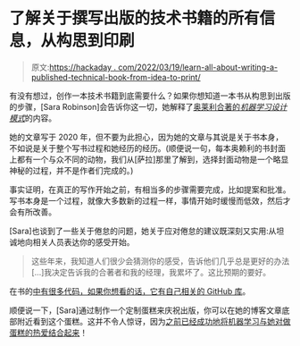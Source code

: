# 了解关于撰写出版的技术书籍的所有信息，从构思到印刷

> 原文:[https://hackaday . com/2022/03/19/learn-all-about-writing-a-published-technical-book-from-idea-to-print/](https://hackaday.com/2022/03/19/learn-all-about-writing-a-published-technical-book-from-idea-to-print/)

有没有想过，创作一本技术书籍到底需要什么？如果你想知道一本书从构思到出版的步骤，[Sara Robinson]会告诉你这一切，她解释了[奥莱利合著的*机器学习设计模式*](https://sararobinson.dev/2020/11/17/writing-a-technical-book.html)的内容。

她的文章写于 2020 年，但不要为此担心，因为她的文章与其说是关于书本身，不如说是关于整个写书过程和她经历的经历。(顺便说一句，每本奥赖利的书封面上都有一个与众不同的动物，我们从[萨拉]那里了解到，选择封面动物是一个略显神秘的过程，并不是作者们完成的。)

事实证明，在真正的写作开始之前，有相当多的步骤需要完成，比如提案和批准。写书本身是一个过程，就像大多数新的过程一样，事情开始时缓慢而低效，然后才会有所改善。

[Sara]也谈到了一些关于倦怠的问题，她关于应对倦怠的建议既深刻又实用:从坦诚地向相关人员表达你的感受开始。

> 这些年来，我知道人们很少会猜测你的感受，告诉他们几乎总是更好的办法[…]我决定告诉我的合著者和我的经理，我累坏了。这比预期的要好。

在书的[中有很多代码，如果你想看的话，它](https://www.oreilly.com/library/view/machine-learning-design/9781098115777/)[有自己相关的 GitHub 库](https://github.com/GoogleCloudPlatform/ml-design-patterns)。

顺便说一下，[Sara]通过制作一个定制蛋糕来庆祝出版，你可以在她的博客文章底部附近看到这个蛋糕。这并不令人惊讶，因为[之前已经成功地将机器学习与她对做蛋糕的热爱结合起来](https://hackaday.com/2021/02/03/machine-learning-in-the-kitchen-makes-for-tasty-mashup-desserts/)！